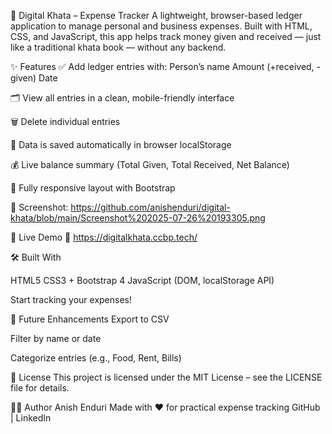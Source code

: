 📒 Digital Khata – Expense Tracker
A lightweight, browser-based ledger application to manage personal and business expenses. Built with HTML, CSS, and JavaScript, this app helps track money given and received — just like a traditional khata book — without any backend.

✨ Features
✅ Add ledger entries with:
Person’s name
Amount (+received, -given)
Date

🗂 View all entries in a clean, mobile-friendly interface

🗑️ Delete individual entries

💾 Data is saved automatically in browser localStorage

💰 Live balance summary (Total Given, Total Received, Net Balance)

📱 Fully responsive layout with Bootstrap

📸 Screenshot:
https://github.com/anishenduri/digital-khata/blob/main/Screenshot%202025-07-26%20193305.png




🚀 Live Demo
🔗 https://digitalkhata.ccbp.tech/



🛠️ Built With

HTML5
CSS3 + Bootstrap 4
JavaScript (DOM, localStorage API)



Start tracking your expenses!

🧠 Future Enhancements
 Export to CSV

 Filter by name or date

 Categorize entries (e.g., Food, Rent, Bills)

📄 License
This project is licensed under the MIT License – see the LICENSE file for details.

👨‍💻 Author
Anish Enduri
Made with ❤️ for practical expense tracking
GitHub | LinkedIn
